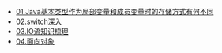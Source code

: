 - [01.Java基本类型作为局部变量和成员变量时的存储方式有何不同](https://www.jianshu.com/p/4103870f605c)
- [02.switch深入](https://github.com/AirrWang/TechnologyStack/blob/master/java%E5%9F%BA%E7%A1%80/Switch%E6%B7%B1%E5%85%A5%E7%90%86%E8%A7%A3.md)
- [03.IO流知识梳理](https://github.com/AirrWang/TechnologyStack/blob/master/java%E5%9F%BA%E7%A1%80/IO%E6%B5%81%E7%9F%A5%E8%AF%86%E6%A2%B3%E7%90%86.md)
- [04.面向对象](https://github.com/Arthur185/TechnologyStack/blob/master/java%E5%9F%BA%E7%A1%80/%E9%9D%A2%E5%90%91%E5%AF%B9%E8%B1%A1.md)
